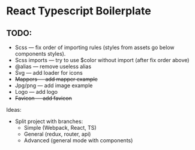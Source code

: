 # React Typescript Boilerplate

## TODO:

- Scss — fix order of importing rules (styles from assets go below components styles).
- Scss imports — try to use \$color without import (after fix order above)
- @alias — remove useless alias
- Svg — add loader for icons
- ~~Mappers — add mapper example~~
- Jpg/png — add image example
- Logo — add logo
- ~~Favicon — add favicon~~

Ideas:

- Split project with branches:
  - Simple (Webpack, React, TS)
  - General (redux, router, api)
  - Advanced (general mode with components)

